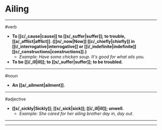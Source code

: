 # Ailing
---
#verb
- **To [[c/_cause|cause]] to [[s/_suffer|suffer]]; to trouble, [[a/_afflict|afflict]]. ([[n/_now|Now]] [[c/_chiefly|chiefly]] in [[i/_interrogative|interrogative]] or [[i/_indefinite|indefinite]] [[c/_constructions|constructions]].)**
	- _Example: Have some chicken soup. It's good for what ails you._
- **To be [[i/_ill|ill]]; to [[s/_suffer|suffer]]; to be troubled.**
---
#noun
- **An [[a/_ailment|ailment]].**
---
#adjective
- **[[s/_sickly|Sickly]]; [[s/_sick|sick]]; [[i/_ill|ill]]; unwell.**
	- _Example: She cared for her ailing brother day in, day out._
---
---
